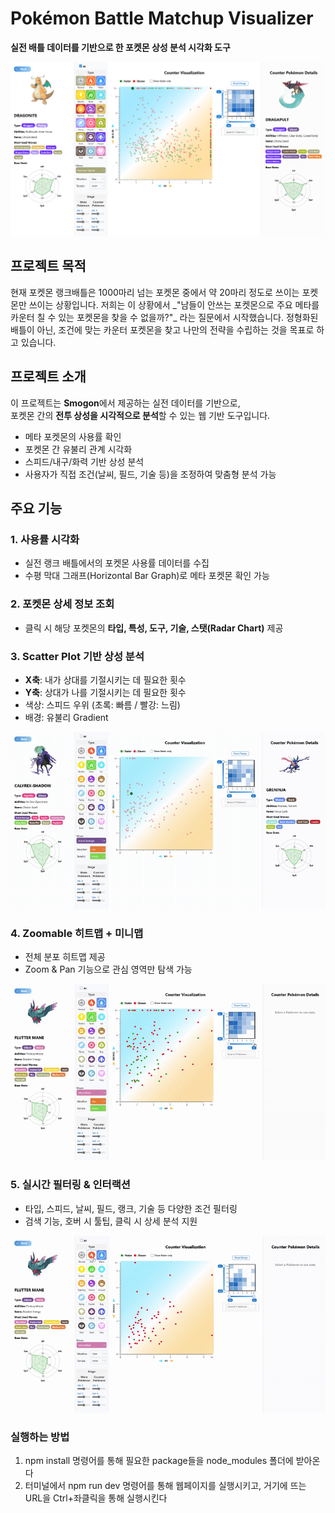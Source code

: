 # Pokémon Battle Matchup Visualizer  
**실전 배틀 데이터를 기반으로 한 포켓몬 상성 분석 시각화 도구**

![Overview of Webpage](./assets/overview.png)

## 프로젝트 목적
현재 포켓몬 랭크배틀은 1000마리 넘는 포켓몬 중에서 약 20마리 정도로 쓰이는 포켓몬만 쓰이는 상황입니다. 저희는 이 상황에서 \_"남들이 안쓰는 포켓몬으로 주요 메타를 카운터 칠 수 있는 포켓몬을 찾을 수 없을까?"\_ 라는 질문에서 시작했습니다. 정형화된 배틀이 아닌, 조건에 맞는 카운터 포켓몬을 찾고 나만의 전략을 수립하는 것을 목표로 하고 있습니다.

## 프로젝트 소개
이 프로젝트는 **Smogon**에서 제공하는 실전 데이터를 기반으로,  
포켓몬 간의 **전투 상성을 시각적으로 분석**할 수 있는 웹 기반 도구입니다.

- 메타 포켓몬의 사용률 확인
- 포켓몬 간 유불리 관계 시각화
- 스피드/내구/화력 기반 상성 분석
- 사용자가 직접 조건(날씨, 필드, 기술 등)을 조정하여 맞춤형 분석 가능

## 주요 기능

### 1. 사용률 시각화
- 실전 랭크 배틀에서의 포켓몬 사용률 데이터를 수집
- 수평 막대 그래프(Horizontal Bar Graph)로 메타 포켓몬 확인 가능

### 2. 포켓몬 상세 정보 조회
- 클릭 시 해당 포켓몬의 **타입, 특성, 도구, 기술, 스탯(Radar Chart)** 제공

### 3. Scatter Plot 기반 상성 분석
- **X축**: 내가 상대를 기절시키는 데 필요한 횟수
- **Y축**: 상대가 나를 기절시키는 데 필요한 횟수
- 색상: 스피드 우위 (초록: 빠름 / 빨강: 느림)
- 배경: 유불리 Gradient

![Scatter Plot Demo](./assets/scatterplot.gif)

### 4. Zoomable 히트맵 + 미니맵
- 전체 분포 히트맵 제공
- Zoom & Pan 기능으로 관심 영역만 탐색 가능

![Zooming & Panning Demo](./assets/zooming_panning.gif)

### 5. 실시간 필터링 & 인터랙션
- 타입, 스피드, 날씨, 필드, 랭크, 기술 등 다양한 조건 필터링
- 검색 기능, 호버 시 툴팁, 클릭 시 상세 분석 지원

![Filter Demo](./assets/filter.gif)

### 실행하는 방법
1. npm install 명령어를 통해 필요한 package들을 node_modules 폴더에 받아온다
2. 터미널에서 npm run dev 명령어를 통해 웹페이지를 실행시키고, 거기에 뜨는 URL을 Ctrl+좌클릭을 통해 실행시킨다
